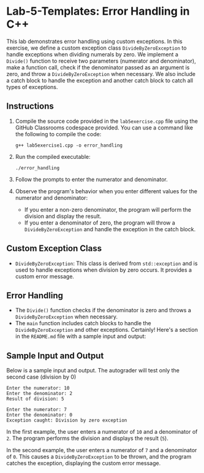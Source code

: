 # Lab-5-Templates: Error Handling in C++

This lab demonstrates error handling using custom exceptions. In this exercise, we define a custom exception class `DivideByZeroException` to handle exceptions when dividing numerals by zero. We implement a `Divide()` function to receive two parameters (numerator and denominator), make a function call, check if the denominator passed as an argument is zero, and throw a `DivideByZeroException` when necessary. We also include a catch block to handle the exception and another catch block to catch all types of exceptions.

## Instructions

1. Compile the source code provided in the `lab5exercise.cpp` file using the GitHub Classrooms codespace provided. You can use a command like the following to compile the code:

   ```
   g++ lab5exercise1.cpp -o error_handling
   ```

2. Run the compiled executable:

   ```
   ./error_handling
   ```

3. Follow the prompts to enter the numerator and denominator.

4. Observe the program's behavior when you enter different values for the numerator and denominator:
   - If you enter a non-zero denominator, the program will perform the division and display the result.
   - If you enter a denominator of zero, the program will throw a `DivideByZeroException` and handle the exception in the catch block.

## Custom Exception Class

- `DivideByZeroException`: This class is derived from `std::exception` and is used to handle exceptions when division by zero occurs. It provides a custom error message.

## Error Handling

- The `Divide()` function checks if the denominator is zero and throws a `DivideByZeroException` when necessary.
- The `main` function includes catch blocks to handle the `DivideByZeroException` and other exceptions.
Certainly! Here's a section in the `README.md` file with a sample input and output:


## Sample Input and Output

Below is a sample input and output. The autograder will test only the second case (division by 0)

```
Enter the numerator: 10
Enter the denominator: 2
Result of division: 5

Enter the numerator: 7
Enter the denominator: 0
Exception caught: Division by zero exception
```

In the first example, the user enters a numerator of `10` and a denominator of `2`. The program performs the division and displays the result (`5`).

In the second example, the user enters a numerator of `7` and a denominator of `0`. This causes a `DivideByZeroException` to be thrown, and the program catches the exception, displaying the custom error message.
